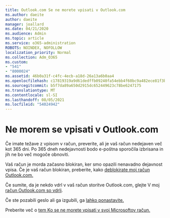```yaml
---
title: Outlook.com Se ne morete vpisati v Outlook.com
ms.author: daeite
author: daeite
manager: joallard
ms.date: 04/21/2020
ms.audience: Admin
ms.topic: article
ms.service: o365-administration
ROBOTS: NOINDEX, NOFOLLOW
localization_priority: Normal
ms.collection: Adm_O365
ms.custom:
- "541"
- "8000024"
ms.assetid: 46b0a31f-c4fc-4ecb-a18d-26a13a6b0aa4
ms.openlocfilehash: c17819319a9d61dedffb09240fa54ebb4f60bc9a482ece81f3b72693abea3d2e
ms.sourcegitcommit: b5f7da89a650d2915dc652449623c78be6247175
ms.translationtype: MT
ms.contentlocale: sl-SI
ms.lasthandoff: 08/05/2021
ms.locfileid: "54024942"
---
```

# <a name="cant-sign-in-to-outlookcom"></a>Ne morem se vpisati v Outlook.com

Če imate težave z vpisom v račun, preverite, ali je vaš račun nedejaven več kot 365 dni. Po 365 dneh nedejavnosti bodo e-poštna sporočila izbrisana in jih ne bo več mogoče obnoviti.
  
Vaš račun je morda začasno blokiran, ker smo opazili nenavadno dejavnost vpisa. Če je vaš račun blokiran, preberite, kako [deblokirate moj račun Outlook.com.](https://support.office.com/article/f4ad2701-d166-4d8b-8a6a-9af2a1f8a4c4?wt.mc_id=Office_Outlook_com_Alchemy)
  
Če sumite, da je nekdo vdrl v vaš račun storitve Outlook.com, glejte V moj [račun Outlook.com so vdrli](https://support.office.com/article/35993ac5-ac2f-494e-aacb-5232dda453d8?wt.mc_id=Office_Outlook_com_Alchemy).
  
Če ste pozabili geslo ali ga izgubili, ga [lahko ponastavite.](https://go.microsoft.com/fwlink/p/?LinkID=242804)
  
Preberite več o [tem Ko se ne morete vpisati v svoj Microsoftov račun.](https://go.microsoft.com/fwlink/p/?linkid=837479)
  